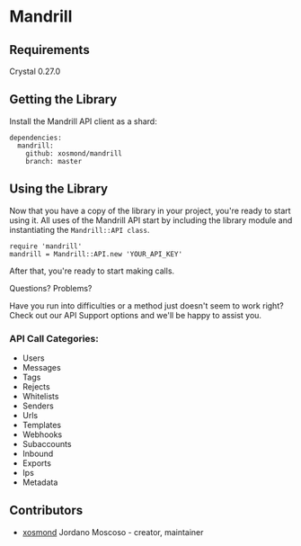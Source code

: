 # Mandrill

## Requirements

Crystal 0.27.0

## Getting the Library

Install the Mandrill API client as a shard:

```crystal
dependencies:
  mandrill:
    github: xosmond/mandrill
    branch: master
```


## Using the Library

Now that you have a copy of the library in your project, you're ready to start using it. All uses of the Mandrill API start by including the library module and instantiating the `Mandrill::API class`.

```crystal
require 'mandrill'
mandrill = Mandrill::API.new 'YOUR_API_KEY'
```

After that, you're ready to start making calls.

Questions? Problems?

Have you run into difficulties or a method just doesn't seem to work right? Check out our API Support options and we'll be happy to assist you.

### API Call Categories:

* Users
* Messages
* Tags
* Rejects
* Whitelists
* Senders
* Urls
* Templates
* Webhooks
* Subaccounts
* Inbound
* Exports
* Ips
* Metadata

## Contributors

- [xosmond](https://github.com/xosmond) Jordano Moscoso - creator, maintainer